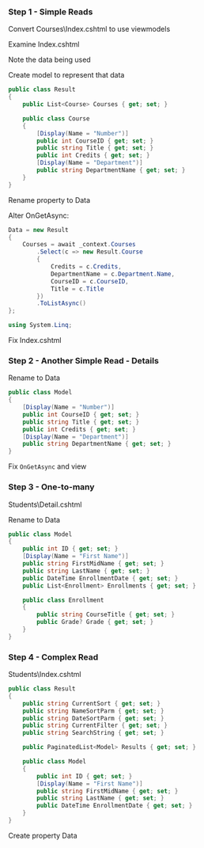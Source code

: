### Step 1 - Simple Reads

Convert Courses\Index.cshtml to use viewmodels

Examine Index.cshtml

Note the data being used

Create model to represent that data

```csharp
public class Result
{
    public List<Course> Courses { get; set; }

    public class Course
    {
        [Display(Name = "Number")]
        public int CourseID { get; set; }
        public string Title { get; set; }
        public int Credits { get; set; }
        [Display(Name = "Department")]
        public string DepartmentName { get; set; }
    }
}
```

Rename property to Data

Alter OnGetAsync:

```csharp
Data = new Result
{
    Courses = await _context.Courses
        .Select(c => new Result.Course
        {
            Credits = c.Credits,
            DepartmentName = c.Department.Name,
            CourseID = c.CourseID,
            Title = c.Title
        })
        .ToListAsync()
};

using System.Linq;
```

Fix Index.cshtml

### Step 2 - Another Simple Read - Details

Rename to Data

```csharp
public class Model
{
    [Display(Name = "Number")]
    public int CourseID { get; set; }
    public string Title { get; set; }
    public int Credits { get; set; }
    [Display(Name = "Department")]
    public string DepartmentName { get; set; }
}
```

Fix `OnGetAsync` and view

### Step 3 - One-to-many

Students\Detail.cshtml

Rename to Data

```csharp
public class Model
{
    public int ID { get; set; }
    [Display(Name = "First Name")]
    public string FirstMidName { get; set; }
    public string LastName { get; set; }
    public DateTime EnrollmentDate { get; set; }
    public List<Enrollment> Enrollments { get; set; }

    public class Enrollment
    {
        public string CourseTitle { get; set; }
        public Grade? Grade { get; set; }
    }
}
```

### Step 4 - Complex Read

Students\Index.cshtml

```csharp
public class Result
{
    public string CurrentSort { get; set; }
    public string NameSortParm { get; set; }
    public string DateSortParm { get; set; }
    public string CurrentFilter { get; set; }
    public string SearchString { get; set; }

    public PaginatedList<Model> Results { get; set; }

    public class Model
    {
        public int ID { get; set; }
        [Display(Name = "First Name")]
        public string FirstMidName { get; set; }
        public string LastName { get; set; }
        public DateTime EnrollmentDate { get; set; }
    }
}
```

Create property Data
